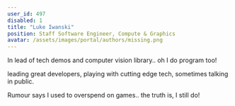 ```yaml
---
user_id: 497
disabled: 1
title: "Luke Iwanski"
position: Staff Software Engineer, Compute & Graphics
avatar: /assets/images/portal/authors/missing.png
---
```

In lead of tech demos and computer vision library.. oh I do program too!

leading great developers, playing with cutting edge tech, sometimes talking in public.

Rumour says I used to overspend on games.. the truth is, I still do!

